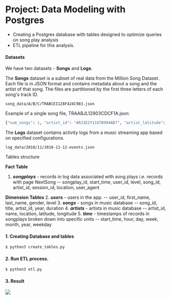 # Project: Data Modeling with Postgres

  - Creating a Postgres database with tables designed to optimize queries on song play analysis
  - ETL pipeline for this analysis.

#### Datasets
We have two datasets - **Songs** and **Logs**.

The **Songs** dataset is a subset of real data from the Million Song Dataset. Each file is in JSON format and contains metadata about a song and the artist of that song. The files are partitioned by the first three letters of each song's track ID.
```
song_data/A/B/C/TRABCEI128F424C983.json
```
Example of a single song file, TRAABJL12903CDCF1A.json:
```python
{"num_songs": 1, "artist_id": "ARJIE2Y1187B994AB7", "artist_latitude": null, "artist_longitude": null, "artist_location": "", "artist_name": "Line Renaud", "song_id": "SOUPIRU12A6D4FA1E1", "title": "Der Kleine Dompfaff", "duration": 152.92036, "year": 0}
```

The **Logs** dataset contains activity logs from a music streaming app based on specified configurations.
```
log_data/2018/11/2018-11-12-events.json
```

Tables structure

**Fact Table**
1. ***songplays*** - records in log data associated with song plays i.e. records with page NextSong
-- songplay_id, start_time, user_id, level, song_id, artist_id, session_id, location, user_agent

**Dimension Tables**
2. ***users*** - users in the app. 
-- user_id, first_name, last_name, gender, level
3. ***songs*** - songs in music database
-- song_id, title, artist_id, year, duration
4. ***artists*** - artists in music database
-- artist_id, name, location, latitude, longitude
5. ***time*** - timestamps of records in songplays broken down into specific units
-- start_time, hour, day, week, month, year, weekday

#### 1. Creating Database and tables
```sh
$ python3 create_tables.py
```
#### 2. Run ETL process.
```sh
$ python3 etl.py
```
#### 3. Result
![](https://https://github.com/zderev/udacity_data_modeling/edit/master/1.jpg)
